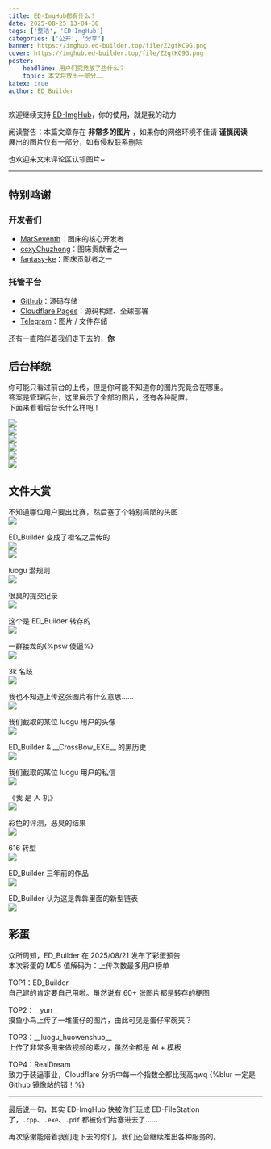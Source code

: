 ```yaml
---
title: ED-ImgHub都有什么？
date: 2025-08-25 13-04-30
tags: ['整活', 'ED-ImgHub']
categories: ['公开', '分享']
banner: https://imghub.ed-builder.top/file/Z2gtKC9G.png
cover: https://imghub.ed-builder.top/file/Z2gtKC9G.png
poster:
    headline: 用户们究竟放了些什么？
    topic: 本文将放出一部分……
katex: true
author: ED_Builder
---
```


欢迎继续支持 [ED-ImgHub](https://imghub.ed-builder.top)，你的使用，就是我的动力

<!-- more -->

阅读警告：本篇文章存在 **非常多的图片** ，如果你的网络环境不佳请 **谨慎阅读**  
展出的图片仅有一部分，如有侵权联系删除

也欢迎来文末评论区认领图片~

---
## 特别鸣谢
### 开发者们
- [MarSeventh](https://github.com/MarSeventh)：图床的核心开发者
- [ccxyChuzhong](https://github.com/ccxyChuzhong)：图床贡献者之一
- [fantasy-ke](https://github.com/fantasy-ke)：图床贡献者之一
### 托管平台
- [Github](https://github.com/ContrastyED/ED-ImgHub)：源码存储
- [Cloudflare Pages](https://pages.cloudflare.com)：源码构建、全球部署
- [Telegram](https://telegram.org)：图片 / 文件存储

还有一直陪伴着我们走下去的，**你**
## 后台样貌
你可能只看过前台的上传，但是你可能不知道你的图片究竟会在哪里。  
答案是管理后台，这里展示了全部的图片，还有各种配置。  
下面来看看后台长什么样吧！

![](https://imghub.ed-builder.top/file/q3GoHt0Q.png)  
![](https://imghub.ed-builder.top/file/khPeT7o0.png)  
![](https://imghub.ed-builder.top/file/EYdJjdKq.png)  
![](https://imghub.ed-builder.top/file/abyKAd8M.png)  
![](https://imghub.ed-builder.top/file/8rngi86K.png)  
![](https://imghub.ed-builder.top/file/1wwyMffl.png)
## 文件大赏
不知道哪位用户要出比赛，然后塞了个特别简陋的头图  
![](https://imghub.ed-builder.top/file/Z9IdSGL6.png)

ED_Builder 变成了橙名之后传的  
![](https://imghub.ed-builder.top/file/D3Gn3yCD.png)  
![](https://imghub.ed-builder.top/file/ko3xDEY9.png)

luogu 潜规则  
![](https://imghub.ed-builder.top/file/NkfP2awO.png)

很臭的提交记录  
![](https://imghub.ed-builder.top/file/1755786439834_屏幕截图_2025-08-21_222233.png)

这个是 ED_Builder 转存的  
![](https://imghub.ed-builder.top/file/1755238599963_5nccveug.png)

一群接龙的{%psw 傻逼%}  
![](https://imghub.ed-builder.top/file/1754722126596_image.png)

3k 名歧  
![](https://imghub.ed-builder.top/file/1754642505278_image.png)

我也不知道上传这张图片有什么意思……  
![](https://imghub.ed-builder.top/file/1754473547550_image.png)

我们截取的某位 luogu 用户的头像  
![](https://imghub.ed-builder.top/file/1752474231988_image.png)

ED_Builder & \_\_CrossBow\_EXE\_\_ 的黑历史  
![](https://imghub.ed-builder.top/file/8ToLujXl.png)

我们截取的某位 luogu 用户的私信  
![](https://imghub.ed-builder.top/file/1751703860328_image.png)

《我 是 人 机》  
![](https://imghub.ed-builder.top/file/1749345808987_image.png)

彩色的评测，恶臭的结果  
![](https://imghub.ed-builder.top/file/1745138610286_image.png)

616 转型  
![](https://imghub.ed-builder.top/file/1745119070250_image.png)

ED_Builder 三年前的作品  
![](https://imghub.ed-builder.top/file/u0vkJtjg.png)

ED_Builder 认为这是犇犇里面的新型链表  
![](https://imghub.ed-builder.top/file/1744439600490_image.png)
## 彩蛋
众所周知，ED_Builder 在 2025/08/21 发布了彩蛋预告  
本次彩蛋的 MD5 值解码为：上传次数最多用户榜单

TOP1：ED_Builder  
自己建的肯定要自己用啦。虽然说有 60+ 张图片都是转存的梗图

TOP2：\_\_yun\_\_  
摸鱼小鸟上传了一堆蛋仔的图片，由此可见是蛋仔牢碗夹？

TOP3：\_\_luogu\_huowenshuo\_\_  
上传了非常多用来做视频的素材，虽然全都是 AI + 模板

TOP4：RealDream  
致力于装逼事业，Cloudflare 分析中每一个指数全都比我高qwq {%blur 一定是 Github 镜像站的错！%}

---
最后说一句，其实 ED-ImgHub 快被你们玩成 ED-FileStation 了，`.cpp`、`.exe`、`.pdf` 都被你们给塞进去了……

再次感谢能陪着我们走下去的你们，我们还会继续推出各种服务的。